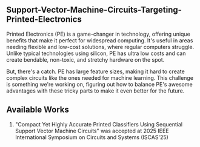 ##  Support-Vector-Machine-Circuits-Targeting-Printed-Electronics

Printed Electronics (PE) is a game-changer in technology, offering unique benefits that make it perfect for widespread computing. 
It's useful in areas needing flexible and low-cost solutions, where regular computers struggle.
 Unlike typical technologies using silicon, PE has ultra low costs and can create bendable, non-toxic, and stretchy hardware on the spot.

But, there's a catch. PE has large feature sizes, making it hard to create complex circuits like the ones needed for machine learning. 
This challenge is something we're working on, figuring out how to balance PE's awesome advantages with these tricky parts to make it even better for the future.

## Available Works
1. "Compact Yet Highly Accurate Printed Classifiers
Using Sequential Support Vector Machine Circuits" was accepted at 2025 IEEE International Symposium on Circuits and Systems (ISCAS'25)

